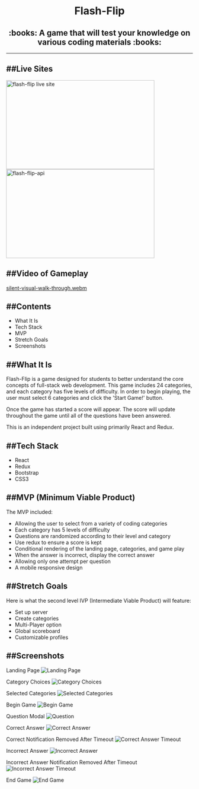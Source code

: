 <h1 align="center">Flash-Flip</h1>

<h2 align="center"> :books: A game that will test your knowledge on various coding materials :books: </h2>

---

##Live Sites 
---

<a alt="Flash-Flip" href="https://main.dtj4kwusbjafh.amplifyapp.com/">
<img alt="flash-flip live site" src="/public/Live-Site-IMG.png" width="400" height="240" />
</a>

<a alt="Flash-Flip-API" href="https://dezsays.github.io/API/data.json">
<img alt="flash-flip-api" src="/public/API-IMG.png" width="400" height="240" />
</a>

##Video of Gameplay
---

[silent-visual-walk-through.webm](https://user-images.githubusercontent.com/99201856/221380298-15639557-7d3a-4250-b6c0-13c262d218c2.webm)

##Contents
--- 
  * What It Is
  * Tech Stack
  * MVP
  * Stretch Goals
  * Screenshots

##What It Is
---
Flash-Flip is a game designed for students to better understand the core concepts of full-stack web development. This game includes 24 categories, and each category has five levels of difficulty. In order to begin playing, the user must select 6 categories and click the 'Start Game!' button. 

Once the game has started a score will appear. The score will update throughout the game until all of the questions have been answered.

This is an independent project built using primarily React and Redux.

##Tech Stack
---
  * React
  * Redux
  * Bootstrap
  * CSS3

##MVP (Minimum Viable Product)
---  
The MVP included:
  * Allowing the user to select from a variety of coding categories
  * Each category has 5 levels of difficulty
  * Questions are randomized according to their level and category
  * Use redux to ensure a score is kept
  * Conditional rendering of the landing page, categories, and game play
  * When the answer is incorrect, display the correct answer
  * Allowing only one attempt per question
  * A mobile responsive design

##Stretch Goals
---
Here is what the second level IVP (Intermediate Viable Product) will feature:
  * Set up server
  * Create categories
  * Multi-Player option
  * Global scoreboard
  * Customizable profiles

##Screenshots
---
Landing Page 
![Landing Page](/public/flash-flip-landing-page-screenshot.png)

Category Choices
![Category Choices](/public/flash-flip-category-init-page-screenshot.png)

Selected Categories
![Selected Categories](/public/flash-flip-category-selected-page-screenshot.png)

Begin Game
![Begin Game](/public/flash-flip-game-init-page-screenshot.png)

Question Modal
![Question](/public/flash-flip-question-init-screenshot.png)

Correct Answer
![Correct Answer](/public/flash-flip-question-correct-screenshot.png)

Correct Notification Removed After Timeout
![Correct Answer Timeout](/public/flash-flip-question-correct-timeout-screenshot.png)

Incorrect Answer 
![Incorrect Answer](/public/flash-flip-question-incorrect-screenshot.png)

Incorrect Answer Notification Removed After Timeout 
![Incorrect Answer Timeout](/public/flash-flip-question-incorrect-timeout-screenshot.png)

End Game
![End Game](/public/flash-flip-final-page-screenshot.png)


